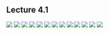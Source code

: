 ## Lecture 4.1

![](https://github.com/csn3rd/Ethics19Spring2020/blob/master/4.1.01%20Utilitarianism%201.0.png)
![](https://github.com/csn3rd/Ethics19Spring2020/blob/master/4.1.02%20Issues%20in%20the%20Beta%20Test%20of%20Utilitarianism%201.png)
![](https://github.com/csn3rd/Ethics19Spring2020/blob/master/4.1.03%20Issues%20in%20the%20Beta%20Test%20of%20Utilitarianism%202.png)
![](https://github.com/csn3rd/Ethics19Spring2020/blob/master/4.1.04%20Mill's%20Form%20of%20Rule%20Utilitarianism.png)
![](https://github.com/csn3rd/Ethics19Spring2020/blob/master/4.1.05%20Rule%20Utilitarianism.png)
![](https://github.com/csn3rd/Ethics19Spring2020/blob/master/4.1.06%20Formulating%20Maxims.png)
![](https://github.com/csn3rd/Ethics19Spring2020/blob/master/4.1.07%20Rule%20Utilitarianism%20on%20Maxims.png)
![](https://github.com/csn3rd/Ethics19Spring2020/blob/master/4.1.08%20Rule%20Utilitarianism%20vs%20Kant%201.png)
![](https://github.com/csn3rd/Ethics19Spring2020/blob/master/4.1.09%20Rule%20Utilitarianism%20vs%20Kant%202.png)
![](https://github.com/csn3rd/Ethics19Spring2020/blob/master/4.1.10%20Rule%20Utilitarianism%20and%20Exceptional%20Cases.png)
![](https://github.com/csn3rd/Ethics19Spring2020/blob/master/4.1.11%20Versions%20of%20Utilitarianism.png)
![](https://github.com/csn3rd/Ethics19Spring2020/blob/master/4.1.12%20Issues%20in%20Consequentialism%202.0.png)
![](https://github.com/csn3rd/Ethics19Spring2020/blob/master/4.1.13%20Issues%20in%20Consequentialism%202.0%20and%203.0.png)
